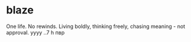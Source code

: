 # blaze

One life. No rewinds. Living boldly, thinking freely, chasing meaning - not approval.
yyyy
..7 h
пвр
